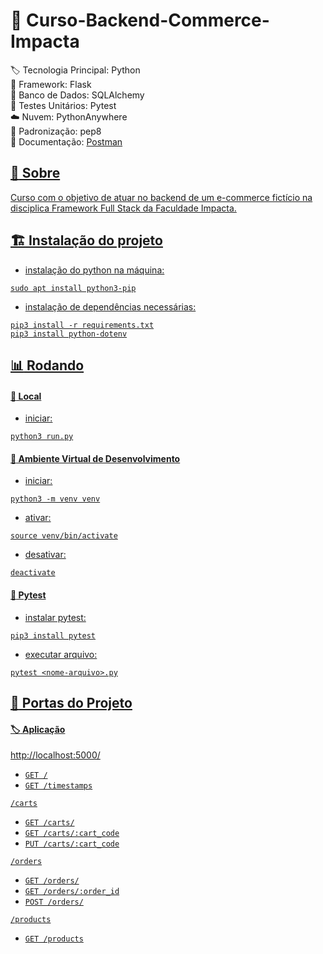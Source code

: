 # :bookmark: Curso-Backend-Commerce-Impacta

:label: Tecnologia Principal: Python
<br> :bricks: Framework: Flask
<br> :luggage: Banco de Dados: SQLAlchemy
<br> :test_tube: Testes Unitários: Pytest
<br> :cloud: Nuvem: PythonAnywhere
<br> :page_facing_up: Padronização: pep8
<br> :book: Documentação: <a href=''> Postman

## :dart: Sobre

Curso com o objetivo de atuar no backend de um e-commerce fictício na disciplica Framework Full Stack da Faculdade Impacta.

## :building_construction: Instalação do projeto

- instalação do python na máquina:
```
sudo apt install python3-pip
```

- instalação de dependências necessárias:
```
pip3 install -r requirements.txt
pip3 install python-dotenv
```

## :bar_chart: Rodando

#### :test_tube: Local

- iniciar:
```
python3 run.py
```

#### :test_tube: Ambiente Virtual de Desenvolvimento

- iniciar:
```
python3 -m venv venv
```

- ativar:
```
source venv/bin/activate
```

- desativar:
```
deactivate
```

#### :test_tube: Pytest

- instalar pytest:
```
pip3 install pytest
```

- executar arquivo:
```
pytest <nome-arquivo>.py
```

## :door: Portas do Projeto

#### :label: Aplicação

http://localhost:5000/

* `GET /`
* `GET /timestamps`

`/carts`
* `GET /carts/`
* `GET /carts/:cart_code`
* `PUT /carts/:cart_code`

`/orders`
* `GET /orders/`
* `GET /orders/:order_id`
* `POST /orders/`

`/products`
* `GET /products`
